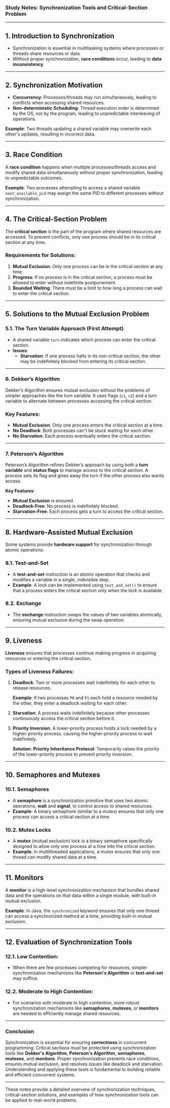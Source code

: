 ### Study Notes: **Synchronization Tools and Critical-Section Problem**

---

## **1. Introduction to Synchronization**
- Synchronization is essential in multitasking systems where processes or threads share resources or data.
- Without proper synchronization, **race conditions** occur, leading to **data inconsistency**.

---

## **2. Synchronization Motivation**
- **Concurrency**: Processes/threads may run simultaneously, leading to conflicts when accessing shared resources.
- **Non-deterministic Scheduling**: Thread execution order is determined by the OS, not by the program, leading to unpredictable interleaving of operations.
  
**Example**: Two threads updating a shared variable may overwrite each other's updates, resulting in incorrect data.

---

## **3. Race Condition**
A **race condition** happens when multiple processes/threads access and modify shared data simultaneously without proper synchronization, leading to unpredictable outcomes.

**Example**: Two processes attempting to access a shared variable `next_available_pid` may assign the same PID to different processes without synchronization.

---

## **4. The Critical-Section Problem**
The **critical section** is the part of the program where shared resources are accessed. To prevent conflicts, only one process should be in its critical section at any time.

### **Requirements for Solutions**:
1. **Mutual Exclusion**: Only one process can be in the critical section at any time.
2. **Progress**: If no process is in the critical section, a process must be allowed to enter without indefinite postponement.
3. **Bounded Waiting**: There must be a limit to how long a process can wait to enter the critical section.

---

## **5. Solutions to the Mutual Exclusion Problem**

### **5.1. The Turn Variable Approach (First Attempt)**
- A shared variable `turn` indicates which process can enter the critical section.
- **Issues**:
  - **Starvation**: If one process halts in its non-critical section, the other may be indefinitely blocked from entering its critical section.

---

### **6. Dekker’s Algorithm**
Dekker’s Algorithm ensures mutual exclusion without the problems of simpler approaches like the turn variable. It uses flags (`c1`, `c2`) and a turn variable to alternate between processes accessing the critical section.

### **Key Features**:
- **Mutual Exclusion**: Only one process enters the critical section at a time.
- **No Deadlock**: Both processes can't be stuck waiting for each other.
- **No Starvation**: Each process eventually enters the critical section.

---

### **7. Peterson’s Algorithm**
Peterson’s Algorithm refines Dekker’s approach by using both a **turn variable** and **status flags** to manage access to the critical section. A process sets its flag and gives away the turn if the other process also wants access.

**Key Features**:
- **Mutual Exclusion** is ensured.
- **Deadlock-Free**: No process is indefinitely blocked.
- **Starvation-Free**: Each process gets a turn to access the critical section.

---

## **8. Hardware-Assisted Mutual Exclusion**
Some systems provide **hardware support** for synchronization through atomic operations.

### **8.1. Test-and-Set**
- A **test-and-set** instruction is an atomic operation that checks and modifies a variable in a single, indivisible step.
- **Example**: A lock can be implemented using `test_and_set()` to ensure that a process enters the critical section only when the lock is available.

### **8.2. Exchange**
- The **exchange** instruction swaps the values of two variables atomically, ensuring mutual exclusion during the swap operation.

---

## **9. Liveness**
**Liveness** ensures that processes continue making progress in acquiring resources or entering the critical section.

### **Types of Liveness Failures**:
1. **Deadlock**: Two or more processes wait indefinitely for each other to release resources.
   
   **Example**: If two processes `P0` and `P1` each hold a resource needed by the other, they enter a deadlock waiting for each other.

2. **Starvation**: A process waits indefinitely because other processes continuously access the critical section before it.
   
3. **Priority Inversion**: A lower-priority process holds a lock needed by a higher-priority process, causing the higher-priority process to wait indefinitely.
   
   **Solution**: **Priority Inheritance Protocol**: Temporarily raises the priority of the lower-priority process to prevent priority inversion.

---

## **10. Semaphores and Mutexes**

### **10.1. Semaphores**
- A **semaphore** is a synchronization primitive that uses two atomic operations, **wait** and **signal**, to control access to shared resources.
- **Example**: A binary semaphore (similar to a mutex) ensures that only one process can access a critical section at a time.

### **10.2. Mutex Locks**
- A **mutex** (mutual exclusion) lock is a binary semaphore specifically designed to allow only one process at a time into the critical section.
- **Example**: In multithreaded applications, a mutex ensures that only one thread can modify shared data at a time.

---

## **11. Monitors**
A **monitor** is a high-level synchronization mechanism that bundles shared data and the operations on that data within a single module, with built-in mutual exclusion.

**Example**: In Java, the `synchronized` keyword ensures that only one thread can access a synchronized method at a time, providing built-in mutual exclusion.

---

## **12. Evaluation of Synchronization Tools**

### **12.1. Low Contention**: 
- When there are few processes competing for resources, simpler synchronization mechanisms like **Peterson's Algorithm** or **test-and-set** may suffice.

### **12.2. Moderate to High Contention**:
- For scenarios with moderate to high contention, more robust synchronization mechanisms like **semaphores**, **mutexes**, or **monitors** are needed to efficiently manage shared resources.

---

### **Conclusion**

Synchronization is essential for ensuring **correctness** in concurrent programming. Critical sections must be protected using synchronization tools like **Dekker's Algorithm**, **Peterson's Algorithm**, **semaphores**, **mutexes**, and **monitors**. Proper synchronization prevents race conditions, ensures mutual exclusion, and resolves issues like deadlock and starvation. Understanding and applying these tools is fundamental to building reliable and efficient concurrent systems.

--- 

These notes provide a detailed overview of synchronization techniques, critical-section solutions, and examples of how synchronization tools can be applied to real-world problems.